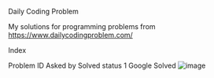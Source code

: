 Daily Coding Problem

My solutions for programming problems from https://www.dailycodingproblem.com/

Index

Problem ID	Asked by	Solved status
1	Google	Solved
![image](https://user-images.githubusercontent.com/52063353/122501493-6c4e6d80-d012-11eb-9fb5-7124a46f0e45.png)




